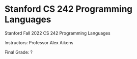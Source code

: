 # Stanford CS 242 Programming Languages

Stanford Fall 2022 CS 242 Programming Languages

Instructors: Professor Alex Aikens

Final Grade: ?

